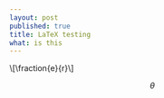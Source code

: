 ```yaml
---
layout: post
published: true
title: LaTeX testing
what: is this
---
```


\\[\fraction{e}{r}\\]

$$\theta$$

